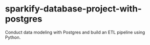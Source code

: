 # sparkify-database-project-with-postgres
Conduct data modeling with Postgres and build an ETL pipeline using Python.
